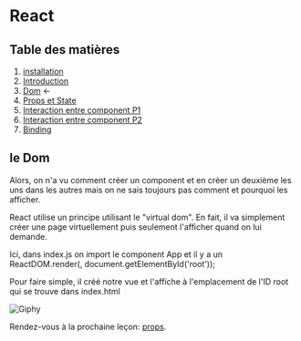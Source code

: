 # React

## Table des matières

1. [installation](./Installation.md) 
2. [Introduction](./introduction.md) 
3. [Dom](./Dom.md) ←
4. [Props et State](./PropsEtState.md)
5. [Interaction entre component P1](./InteractionEntreComponentPartie1.md) 
6. [Interaction entre component P2](./InteractionEntreComponentPartie2.md) 
7. [Binding](./Binding.md)


## le Dom
Alors, on n'a vu comment créer un component et en créer un deuxième les uns dans les autres mais on ne sais toujours pas comment et pourquoi les afficher.

React utilise un principe utilisant le "virtual dom". En fait, il va simplement créer une page virtuellement puis seulement l'afficher quand on lui demande.

Ici, dans index.js on import le component App et il y a un ReactDOM.render(<App />, document.getElementById('root'));

Pour faire simple, il créé notre vue et l'affiche à l'emplacement de l'ID root qui se trouve dans index.html


![Giphy](https://ressources.blogdumoderateur.com/2013/02/gif-anime.gif)


Rendez-vous à la prochaine leçon: [props](./PropsEtState.md).



